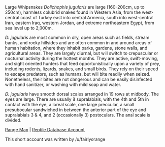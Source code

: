 Large Whipsnakes *Dolichophis jugularis* are large (160-200cm, up to 250cm), harmless colubrid snakes found in Western Asia, from the west-central coast of Turkey east into central Armenia, south into west-central Iran, eastern Iraq, western Jordan, and extreme northeastern Egypt, from sea level up to 2,000m.

*D. jugularis* are most common in dry, open areas such as fields, stream banks, and rocky hillsides and are often common in and around areas of human habitation, where they inhabit parks, gardens, stone walls, and agricultural areas.  They are largely diurnal, but will switch to crepuscular or nocturnal activity during the hottest months. They are active, swift-moving, and sight oriented hunters that feed opportunistically upon a variety of prey, including rodents, lizards, snakes, and small birds.  They rely on their speed to escape predators, such as humans, but will bite readily when seized.  Nonetheless, their bites are not dangerous and can be easily disinfected with hand sanitizer, or washing with mild soap and water.

*D. jugularis* have smooth dorsal scales arranged in 19 rows at midbody.  The eyes are large.  There are usually 8 supralabials, with the 4th and 5th in contact with the eye, a loreal scale, one large preocular, a small presubocular sandwiched in between the anterior part of the eye and supralabials 3 & 4, and 2 (occasionally 3) postoculars.  The anal scale is divided.

[Range Map](https://www.iucnredlist.org/species/157294/749921)  |  [Reptile Database Account](https://reptile-database.reptarium.cz/species?genus=Dolichophis&species=jugularis)

This short account was written by /u/fairlyorange